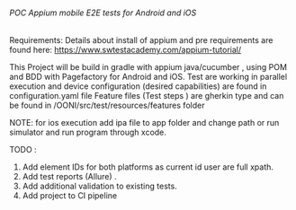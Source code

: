 ###### POC Appium mobile E2E tests for Android and iOS

Requirements: Details about install of appium and pre requirements are found here:
https://www.swtestacademy.com/appium-tutorial/ 

This Project will be build in gradle with appium java/cucumber , using POM and BDD with Pagefactory for Android and iOS.
Test are working in parallel execution and device configuration (desired capabilities) are found in configuration.yaml file
Feature files (Test steps ) are gherkin type and can be found in /OONI/src/test/resources/features folder

NOTE: for ios execution add ipa file to app folder and change path or run simulator and run program through xcode.


TODO : 
1. Add element IDs for both platforms as current id user are full xpath.
2. Add test reports (Allure) .
3. Add additional validation to existing tests.
4. Add project to CI pipeline






